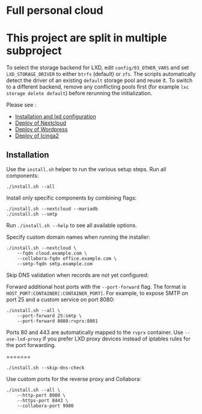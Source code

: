Full personal cloud
===================

# This project are split in multiple subproject

To select the storage backend for LXD, edit `config/03_OTHER_VARS` and set `LXD_STORAGE_DRIVER` to either `btrfs` (default) or `zfs`.
The scripts automatically detect the driver of an existing `default` storage pool
and reuse it. To switch to a different backend, remove any conflicting pools
first (for example `lxc storage delete default`) before rerunning the
initialization.

Please see :
+ [Installation and lxd configuration](https://github.com/AlbanVidal/install_conf_lxd)
+ [Deploy of Nextcloud](https://github.com/AlbanVidal/deploy_nextcloud)
+ [Deploy of Wordpress](https://github.com/AlbanVidal/deploy_wordpress)
+ [Deploy of Icinga2](https://github.com/AlbanVidal/deploy_icinga)

## Installation

Use the `install.sh` helper to run the various setup steps. Run all components:

```
./install.sh --all
```

Install only specific components by combining flags:

```
./install.sh --nextcloud --mariadb
./install.sh --smtp
```

Run `./install.sh --help` to see all available options.

Specify custom domain names when running the installer:

```
./install.sh --nextcloud \
    --fqdn cloud.example.com \
    --collabora-fqdn office.example.com \
    --smtp-fqdn smtp.example.com
```

Skip DNS validation when records are not yet configured:


Forward additional host ports with the `--port-forward` flag. The format is
`HOST_PORT:CONTAINER[:CONTAINER_PORT]`. For example, to expose SMTP on port 25
and a custom service on port 8080:

```
./install.sh --all \
    --port-forward 25:smtp \
    --port-forward 8080:rvprx:8081
```

Ports 80 and 443 are automatically mapped to the `rvprx` container. Use
`--use-lxd-proxy` if you prefer LXD proxy devices instead of iptables rules for
the port forwarding.

 =======
```
./install.sh --skip-dns-check
```

Use custom ports for the reverse proxy and Collabora:

```
./install.sh --all \
    --http-port 8080 \
    --https-port 8443 \
    --collabora-port 9980
```

